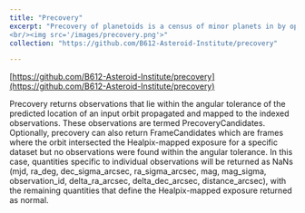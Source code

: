 ```yaml
---
title: "Precovery"
excerpt: "Precovery of planetoids is a census of minor planets in by optimize condense data searching algorithm. Utilized Python, SQL, bash, and Git to process raw data and enhance the ADAM database. Expanded the database by 20%, adding over 500 million objects and 5 billion observations. [Github repository](https://github.com/B612-Asteroid-Institute/precovery)
<br/><img src='/images/precovery.png'>"
collection: "https://github.com/B612-Asteroid-Institute/precovery"

---
```


[https://github.com/B612-Asteroid-Institute/precovery](https://github.com/B612-Asteroid-Institute/precovery)

Precovery returns observations that lie within the angular tolerance of the predicted location of an input orbit propagated and mapped to the indexed observations. These observations are termed PrecoveryCandidates. Optionally, precovery can also return FrameCandidates which are frames where the orbit intersected the Healpix-mapped exposure for a specific dataset but no observations were found within the angular tolerance. In this case, quantities specific to individual observations will be returned as NaNs (mjd, ra_deg, dec_sigma_arcsec, ra_sigma_arcsec, mag, mag_sigma, observation_id, delta_ra_arcsec, delta_dec_arcsec, distance_arcsec), with the remaining quantities that define the Healpix-mapped exposure returned as normal.
